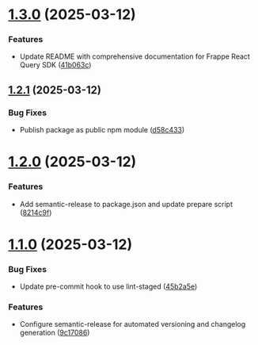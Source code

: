 # [1.3.0](https://github.com/mussnad/frappe-react-query/compare/v1.2.1...v1.3.0) (2025-03-12)

### Features

- Update README with comprehensive documentation for Frappe React Query SDK ([41b063c](https://github.com/mussnad/frappe-react-query/commit/41b063cd8e792e81e15689370cccb0c753d68446))

## [1.2.1](https://github.com/mussnad/frappe-react-query/compare/v1.2.0...v1.2.1) (2025-03-12)

### Bug Fixes

- Publish package as public npm module ([d58c433](https://github.com/mussnad/frappe-react-query/commit/d58c433385b44390541725b14792ccea68185959))

# [1.2.0](https://github.com/mussnad/frappe-react-query/compare/v1.1.0...v1.2.0) (2025-03-12)

### Features

- Add semantic-release to package.json and update prepare script ([8214c9f](https://github.com/mussnad/frappe-react-query/commit/8214c9fab12f33d099211a8001977e984d7ac72f))

# [1.1.0](https://github.com/mussnad/frappe-react-query/compare/v1.0.2...v1.1.0) (2025-03-12)

### Bug Fixes

- Update pre-commit hook to use lint-staged ([45b2a5e](https://github.com/mussnad/frappe-react-query/commit/45b2a5e8ef0b7511422620a95d743a03df40fe8c))

### Features

- Configure semantic-release for automated versioning and changelog generation ([9c17086](https://github.com/mussnad/frappe-react-query/commit/9c170865f64046b2d9498b06a6bab7137246b376))
